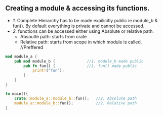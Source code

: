 ## Creating a module & accessing its functions.
- _1._ Complete Hierarchy has to be made expilicitly public ie module_b & fun(). By default everything is private and cannot be accessed.
- _2._ functions can be accessed either using Absolute or relative path.
  - Absoulte path: starts from crate
  - Relative path: starts from scope in which module is called. //Preffered
```rust
mod module_a {
    pub mod module_b {              //1. module_b made public
        pub fn fun() {              //1. fun() made public
            print!("fun");
        }
    }
}

fn main(){
    crate::module_a::module_b::fun();   //2. Absolute path
    module_a::module_b::fun();          //2. Relative path
}
```
